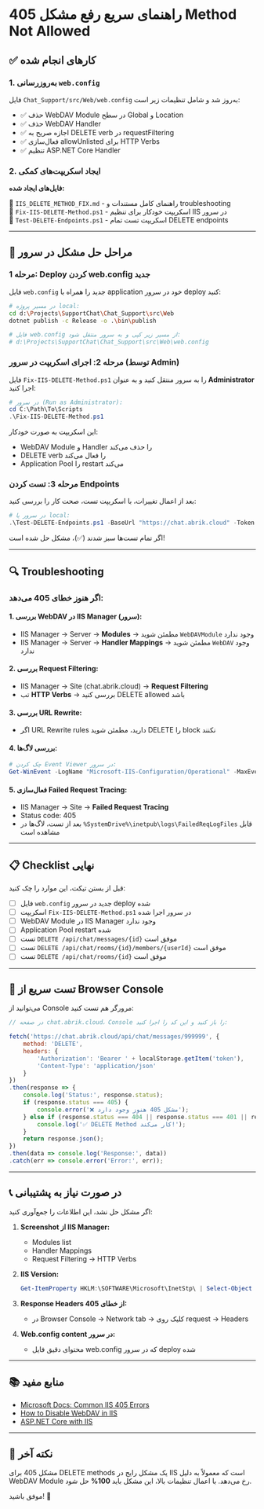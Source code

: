 # راهنمای سریع رفع مشکل 405 Method Not Allowed

## ✅ کارهای انجام شده

### 1. به‌روزرسانی `web.config`
فایل `Chat_Support/src/Web/web.config` به‌روز شد و شامل تنظیمات زیر است:

- ✅ حذف WebDAV Module در سطح Global و Location
- ✅ حذف WebDAV Handler
- ✅ اجازه صریح به DELETE verb در requestFiltering
- ✅ فعال‌سازی allowUnlisted برای HTTP Verbs
- ✅ تنظیم ASP.NET Core Handler

### 2. ایجاد اسکریپت‌های کمکی

**فایل‌های ایجاد شده:**

📄 `IIS_DELETE_METHOD_FIX.md` - راهنمای کامل مستندات و troubleshooting  
📄 `Fix-IIS-DELETE-Method.ps1` - اسکریپت خودکار برای تنظیم IIS در سرور  
📄 `Test-DELETE-Endpoints.ps1` - اسکریپت تست تمام DELETE endpoints

---

## 🚀 مراحل حل مشکل در سرور

### مرحله 1: Deploy کردن web.config جدید

فایل `web.config` جدید را همراه با application خود در سرور deploy کنید:

```bash
# در مسیر پروژه local:
cd d:\Projects\SupportChat\Chat_Support\src\Web
dotnet publish -c Release -o .\bin\publish

# فایل web.config از مسیر زیر کپی و به سرور منتقل شود:
# d:\Projects\SupportChat\Chat_Support\src\Web\web.config
```

### مرحله 2: اجرای اسکریپت در سرور (توسط Admin)

فایل `Fix-IIS-DELETE-Method.ps1` را به سرور منتقل کنید و به عنوان **Administrator** اجرا کنید:

```powershell
# در سرور (Run as Administrator):
cd C:\Path\To\Scripts
.\Fix-IIS-DELETE-Method.ps1
```

این اسکریپت به صورت خودکار:
- WebDAV Module و Handler را حذف می‌کند
- DELETE verb را فعال می‌کند
- Application Pool را restart می‌کند

### مرحله 3: تست کردن Endpoints

بعد از اعمال تغییرات، با اسکریپت تست، صحت کار را بررسی کنید:

```powershell
# در سرور یا local:
.\Test-DELETE-Endpoints.ps1 -BaseUrl "https://chat.abrik.cloud" -Token "YOUR_JWT_TOKEN"
```

اگر تمام تست‌ها سبز شدند (✅)، مشکل حل شده است!

---

## 🔍 Troubleshooting

### اگر هنوز خطای 405 می‌دهد:

#### 1. بررسی WebDAV در IIS Manager (سرور):
- IIS Manager → Server → **Modules** → مطمئن شوید `WebDAVModule` وجود ندارد
- IIS Manager → Server → **Handler Mappings** → مطمئن شوید `WebDAV` وجود ندارد

#### 2. بررسی Request Filtering:
- IIS Manager → Site (chat.abrik.cloud) → **Request Filtering**
- تب **HTTP Verbs** → بررسی کنید DELETE allowed باشد

#### 3. بررسی URL Rewrite:
- اگر URL Rewrite rules دارید، مطمئن شوید DELETE را block نکنند

#### 4. بررسی لاگ‌ها:
```powershell
# چک کردن Event Viewer در سرور:
Get-WinEvent -LogName "Microsoft-IIS-Configuration/Operational" -MaxEvents 50 | Where-Object { $_.Message -like "*405*" }
```

#### 5. فعال‌سازی Failed Request Tracing:
- IIS Manager → Site → **Failed Request Tracing**
- Status code: 405
- بعد از تست، لاگ‌ها در `%SystemDrive%\inetpub\logs\FailedReqLogFiles` قابل مشاهده است

---

## 📋 Checklist نهایی

قبل از بستن تیکت، این موارد را چک کنید:

- [ ] فایل `web.config` جدید در سرور deploy شده
- [ ] اسکریپت `Fix-IIS-DELETE-Method.ps1` در سرور اجرا شده
- [ ] WebDAV Module در IIS Manager وجود ندارد
- [ ] Application Pool restart شده
- [ ] تست `DELETE /api/chat/messages/{id}` موفق است
- [ ] تست `DELETE /api/chat/rooms/{id}/members/{userId}` موفق است
- [ ] تست `DELETE /api/chat/rooms/{id}` موفق است

---

## 🎯 تست سریع از Browser Console

می‌توانید از Console مرورگر هم تست کنید:

```javascript
// در صفحه chat.abrik.cloud، Console را باز کنید و این کد را اجرا کنید:

fetch('https://chat.abrik.cloud/api/chat/messages/999999', {
    method: 'DELETE',
    headers: {
        'Authorization': 'Bearer ' + localStorage.getItem('token'),
        'Content-Type': 'application/json'
    }
})
.then(response => {
    console.log('Status:', response.status);
    if (response.status === 405) {
        console.error('❌ مشکل 405 هنوز وجود دارد');
    } else if (response.status === 404 || response.status === 401 || response.status === 200) {
        console.log('✅ DELETE Method کار می‌کند!');
    }
    return response.json();
})
.then(data => console.log('Response:', data))
.catch(err => console.error('Error:', err));
```

---

## 📞 در صورت نیاز به پشتیبانی

اگر مشکل حل نشد، این اطلاعات را جمع‌آوری کنید:

1. **Screenshot از IIS Manager:**
   - Modules list
   - Handler Mappings
   - Request Filtering → HTTP Verbs

2. **IIS Version:**
   ```powershell
   Get-ItemProperty HKLM:\SOFTWARE\Microsoft\InetStp\ | Select-Object MajorVersion,MinorVersion
   ```

3. **Response Headers از خطای 405:**
   - در Browser Console → Network tab → کلیک روی request → Headers

4. **Web.config content در سرور:**
   - محتوای دقیق فایل web.config که در سرور deploy شده

---

## 📚 منابع مفید

- [Microsoft Docs: Common IIS 405 Errors](https://docs.microsoft.com/en-us/iis/troubleshoot/diagnosing-http-errors/405-errors)
- [How to Disable WebDAV in IIS](https://docs.microsoft.com/en-us/iis/configuration/system.webserver/webdav/)
- [ASP.NET Core with IIS](https://docs.microsoft.com/en-us/aspnet/core/host-and-deploy/iis/)

---

## 🎉 نکته آخر

مشکل 405 برای DELETE methods یک مشکل رایج در IIS است که معمولاً به دلیل WebDAV Module رخ می‌دهد. 
با اعمال تنظیمات بالا، این مشکل باید **100%** حل شود.

موفق باشید! 🚀
